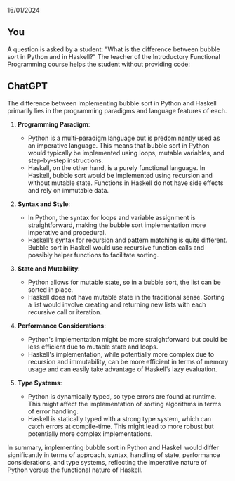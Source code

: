 16/01/2024
## You

A question is asked by a student: "What is the difference between bubble sort in Python and in Haskell?"
The teacher of the Introductory Functional Programming course helps the student without providing code:


## ChatGPT

The difference between implementing bubble sort in Python and Haskell primarily lies in the programming paradigms and language features of each.

1. **Programming Paradigm**: 
   - Python is a multi-paradigm language but is predominantly used as an imperative language. This means that bubble sort in Python would typically be implemented using loops, mutable variables, and step-by-step instructions.
   - Haskell, on the other hand, is a purely functional language. In Haskell, bubble sort would be implemented using recursion and without mutable state. Functions in Haskell do not have side effects and rely on immutable data.

2. **Syntax and Style**:
   - In Python, the syntax for loops and variable assignment is straightforward, making the bubble sort implementation more imperative and procedural.
   - Haskell’s syntax for recursion and pattern matching is quite different. Bubble sort in Haskell would use recursive function calls and possibly helper functions to facilitate sorting.

3. **State and Mutability**:
   - Python allows for mutable state, so in a bubble sort, the list can be sorted in place.
   - Haskell does not have mutable state in the traditional sense. Sorting a list would involve creating and returning new lists with each recursive call or iteration.

4. **Performance Considerations**:
   - Python's implementation might be more straightforward but could be less efficient due to mutable state and loops.
   - Haskell's implementation, while potentially more complex due to recursion and immutability, can be more efficient in terms of memory usage and can easily take advantage of Haskell’s lazy evaluation.

5. **Type Systems**:
   - Python is dynamically typed, so type errors are found at runtime. This might affect the implementation of sorting algorithms in terms of error handling.
   - Haskell is statically typed with a strong type system, which can catch errors at compile-time. This might lead to more robust but potentially more complex implementations.

In summary, implementing bubble sort in Python and Haskell would differ significantly in terms of approach, syntax, handling of state, performance considerations, and type systems, reflecting the imperative nature of Python versus the functional nature of Haskell.